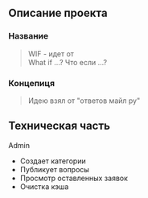 ## Описание проекта

### Название
> WIF - идет от  
> What if ...? 
> Что если ...?

### Концепиця
> Идею взял от "ответов майл ру"

## Техническая часть
Admin

- Создает категории
- Публикует вопросы
- Просмотр оставленных заявок
- Очистка кэша
